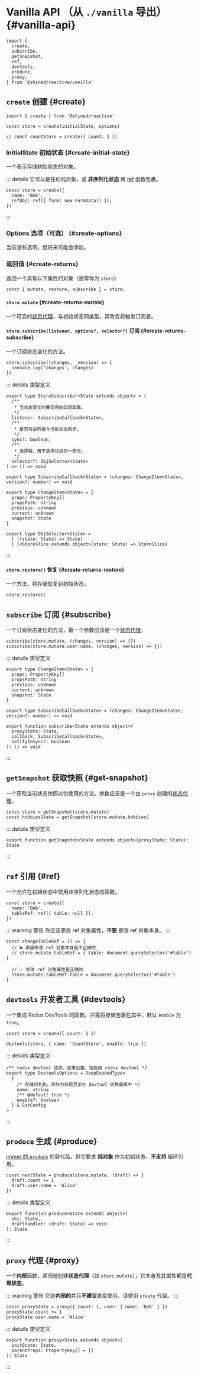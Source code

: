 # Vanilla API （从 `./vanilla` 导出） {#vanilla-api}

```tsx
import {
  create,
  subscribe,
  getSnapshot,
  ref,
  devtools,
  produce,
  proxy,
} from '@shined/reactive/vanilla'
```

## `create` 创建 {#create}

```tsx
import { create } from '@shined/reactive'

const store = create(initialState, options)

// const countStore = create({ count: 1 })
```

### InitialState 初始状态 {#create-initial-state}

一个表示存储初始状态的对象。

::: details 它可以是任何纯对象，或 **非序列化状态** 用 [ref](#ref) 函数包裹。

```tsx
const store = create({
  name: 'Bob',
  refObj: ref({ form: new FormData() }),
})
```

:::

### Options 选项（可选） {#create-options}

当前没有选项，但将来可能会添加。

### 返回值 {#create-returns}

返回一个具有以下属性的对象（通常称为 `store`）

```tsx
const { mutate, restore, subscribe } = store;
```

#### `store.mutate` {#create-returns-mutate}

一个可变的[状态代理](#proxy)，与初始状态同类型，其改变将触发订阅者。

#### `store.subscribe(listener, options?, selector?)` 订阅 {#create-returns-subscribe}

一个订阅状态变化的方法。

```tsx
store.subscribe((changes, _version) => {
  console.log('changes', changes)
})
```

::: details 类型定义

```tsx
export type StoreSubscriber<State extends object> = (
  /**
   * 当状态变化时要调用的回调函数。
   */
  listener: SubscribeCallback<State>,
  /**
   * 是否将监听器与当前状态同步。
   */
  sync?: boolean,
  /**
   * 选择器，用于选择状态的一部分。
   */
  selector?: ObjSelector<State>
) => () => void

export type SubscribeCallback<State> = (changes: ChangeItem<State>, version?: number) => void

export type ChangeItem<State> = {
  props: PropertyKey[]
  propsPath: string
  previous: unknown
  current: unknown
  snapshot: State
}

export type ObjSelector<State> =
  | ((state: State) => State)
  | (<StoreSlice extends object>(state: State) => StoreSlice)
```

:::

#### `store.restore()` 恢复 {#create-returns-restore}

一个方法，将存储恢复到初始状态。

```tsx
store.restore()
```

## `subscribe` 订阅 {#subscribe}

一个订阅状态变化的方法，第一个参数应该是一个[状态代理](#proxy)。

```tsx
subscribe(store.mutate, (changes, version) => {})
subscribe(store.mutate.user.name, (changes, version) => {})
```

::: details 类型定义

```tsx
export type ChangeItem<State> = {
  props: PropertyKey[]
  propsPath: string
  previous: unknown
  current: unknown
  snapshot: State
}

export type SubscribeCallback<State> = (changes: ChangeItem<State>, version?: number) => void

export function subscribe<State extends object>(
  proxyState: State,
  callback: SubscribeCallback<State>,
  notifyInSync?: boolean
): () => void
```

:::

## `getSnapshot` 获取快照 {#get-snapshot}

一个获取当前状态快照以供使用的方法。参数应该是一个由 `proxy` 创建的[状态代理](#vanilla-proxy)。

```tsx
const state = getSnapshot(store.mutate)
const hobbiesState = getSnapshot(store.mutate.hobbies)
```

::: details 类型定义

```tsx
export function getSnapshot<State extends object>(proxyState: State): State
```

:::

## `ref` 引用 {#ref}

一个允许在初始状态中使用非序列化状态的函数。

```tsx {3}
const store = create({
  name: 'Bob',
  tableRef: ref({ table: null }),
})
```

::: warning 警告
你应该更改 ref 对象属性，**不要** 更改 ref 对象本身。
:::

```tsx {3,6}
const changeTableRef = () => {
  // ❌ 直接修改 ref 对象本身是不正确的
  // store.mutate.tableRef = { table: document.querySelector('#table') }

  // ✅ 修改 ref 对象属性是正确的
  store.mutate.tableRef.table = document.querySelector('#table')
}
```

## `devtools` 开发者工具 {#devtools}

一个集成 Redux DevTools 的函数。只需将存储包裹在其中，默认 `enable` 为 `true`。

```tsx {3}
const store = create({ count: 1 })

devtools(store, { name: 'CountStore', enable: true })
```

::: details 类型定义

```tsx
/** redux devtool 选项，如果设置，将启用 redux devtool */
export type DevtoolsOptions = DeepExpandType<
  {
    /* 存储的名称，将作为标题显示在 devtool 切换面板中 */
    name: string
    /** @default true */
    enable?: boolean
  } & ExtConfig
>
```

:::

## `produce` 生成 {#produce}

[immer 的 `produce`](https://immerjs.github.io/immer/produce) 的替代品，但它要求 **纯对象** 作为初始状态，**不支持** 循环引用。

```tsx
const nextState = produce(store.mutate, (draft) => {
  draft.count += 1
  draft.user.name = 'Alice'
})
```

::: details 类型定义

```tsx
export function produce<State extends object>(
  obj: State,
  draftHandler: (draft: State) => void
): State
```

:::

## `proxy` 代理 {#proxy}

一个**内部**函数，递归地创建**状态代理**（如 `store.mutate`），它本身及其属性都是**代理状态**。

::: warning 警告
它是**内部的**并且**不建议**直接使用，请使用 `create` 代替。
:::

```tsx
const proxyState = proxy({ count: 1, user: { name: 'Bob' } })
proxyState.count += 1
proxyState.user.name = 'Alice'
```

::: details 类型定义

```tsx
export function proxy<State extends object>(
  initState: State,
  parentProps: PropertyKey[] = []
): State
```

:::
